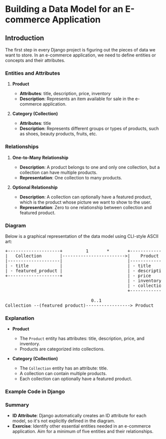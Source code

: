 # Building a Data Model for an E-commerce Application

## Introduction

The first step in every Django project is figuring out the pieces of data we want to store. In an e-commerce application, we need to define entities or concepts and their attributes.

### Entities and Attributes

1. **Product**
   - **Attributes**: title, description, price, inventory
   - **Description**: Represents an item available for sale in the e-commerce application.

2. **Category (Collection)**
   - **Attributes**: title
   - **Description**: Represents different groups or types of products, such as shoes, beauty products, fruits, etc.

### Relationships

1. **One-to-Many Relationship**
   - **Description**: A product belongs to one and only one collection, but a collection can have multiple products.
   - **Representation**: One collection to many products.

2. **Optional Relationship**
   - **Description**: A collection can optionally have a featured product, which is the product whose picture we want to show to the user.
   - **Representation**: Zero to one relationship between collection and featured product.

### Diagram

Below is a graphical representation of the data model using CLI-style ASCII art:

<pre>
+--------------------+         1       *       +-------------------+
|   Collection       |------------------------>|    Product        |
|--------------------|                         |-------------------|
| - title            |                         | - title           |
| - featured_product |                         | - description     |
+--------------------+                         | - price           |
                                               | - inventory       |
                                               | - collection      |
                                               +-------------------+

                                 0..1
Collection --(featured_product)-----------------> Product
</pre>

### Explanation

- **Product**
  - The `Product` entity has attributes: title, description, price, and inventory.
  - Products are categorized into collections.

- **Category (Collection)**
  - The `Collection` entity has an attribute: title.
  - A collection can contain multiple products.
  - Each collection can optionally have a featured product.

### Example Code in Django

### Summary

- **ID Attribute**: Django automatically creates an ID attribute for each model, so it's not explicitly defined in the diagram.
- **Exercise**: Identify other essential entities needed in an e-commerce application. Aim for a minimum of five entities and their relationships.

